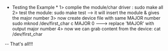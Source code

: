 * Testing the Example *
1> complie the module/char driver : sudo make all
2> test the module: sudo make test 
--> it will insert the module & gives the major number
3> now create device file with same MAJOR number
sudo mknod /dev/first_char c MAJOR 0
---> replace 'MAJOR' with output major number
4> now we can grab content from the device:
cat /dev/first_char

-- That's all!!!

